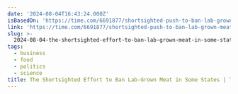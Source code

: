 ```yaml
---
date: '2024-08-04T16:43:24.000Z'
isBasedOn: 'https://time.com/6691877/shortsighted-push-to-ban-lab-grown-meat/'
link: 'https://time.com/6691877/shortsighted-push-to-ban-lab-grown-meat/'
slug: >-
  2024-08-04-the-shortsighted-effort-to-ban-lab-grown-meat-in-some-states-or-time
tags:
  - business
  - food
  - politics
  - science
title: The Shortsighted Effort to Ban Lab-Grown Meat in Some States | TIME
---
```

 
